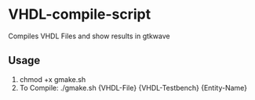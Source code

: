 # VHDL-compile-script
Compiles VHDL Files and show results in gtkwave

## Usage
1. chmod +x gmake.sh
2. To Compile: ./gmake.sh {VHDL-File} {VHDL-Testbench} {Entity-Name}
